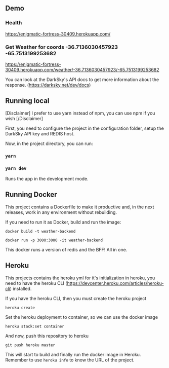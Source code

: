 ## Demo

### Health
https://enigmatic-fortress-30409.herokuapp.com/

### Get Weather for coords -36.7136030457923 -65.7513199253682
https://enigmatic-fortress-30409.herokuapp.com/weather/-36.7136030457923/-65.7513199253682

You can look at the DarkSky's API docs to get more information about the response. (https://darksky.net/dev/docs)
## Running local

[Disclaimer] I prefer to use yarn instead of npm, you can use npm if you wish [/Disclaimer]

First, you need to configure the project in the configuration folder, setup the DarkSky API key and REDIS host.

Now, in the project directory, you can run:

### `yarn`
### `yarn dev`

Runs the app in the development mode.

## Running Docker

This project contains a Dockerfile to make it productive and, in the next releases, work in any environment without rebuilding.

If you need to run it as Docker, build and run the image:

`docker build -t weather-backend`

`docker run -p 3000:3000 -it weather-backend`

This docker runs a version of redis and the BFF! All in one.

## Heroku

This projects contains the heroku yml for it's initialization in heroku, you need to have the heroku CLI (https://devcenter.heroku.com/articles/heroku-cli) installed.

If you have the heroku CLI, then you must create the heroku project

`heroku create`

Set the heroku deployment to container, so we can use the docker image


`heroku stack:set container`

And now, push this repository to heroku

`git push heroku master`

This will start to build and finally run the docker image in Heroku. Remember to use `heroku info` to know the URL of the project.
